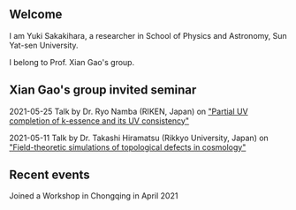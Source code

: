 ## Welcome

I am Yuki Sakakihara, a researcher in School of Physics and Astronomy, Sun Yat-sen University.

I belong to Prof. Xian Gao's group.

## Xian Gao's group invited seminar

2021-05-25 Talk by Dr. Ryo Namba (RIKEN, Japan) on ["Partial UV completion of k-essence and its UV consistency"](https://yuki-sakakihara.github.io/invited_seminars)

2021-05-11 Talk by Dr. Takashi Hiramatsu (Rikkyo University, Japan) on ["Field-theoretic simulations of topological defects in cosmology"](https://yuki-sakakihara.github.io/invited_seminars)

## Recent events

Joined a Workshop in Chongqing in April 2021


<!--The followings are just notes for me.
You can use the [editor on GitHub](https://github.com/yuki-sakakihara/yuki-sakakihara.github.io/edit/main/index.md) to maintain and preview the content for your website in Markdown files.
Whenever you commit to this repository, GitHub Pages will run [Jekyll](https://jekyllrb.com/) to rebuild the pages in your site, from the content in your Markdown files.
Markdown is a lightweight and easy-to-use syntax for styling your writing. It includes conventions for
**Bold** and _Italic_ and `Code` text
[Link](url) and ![Image](src)
For more details see [GitHub Flavored Markdown](https://guides.github.com/features/mastering-markdown/).-->


